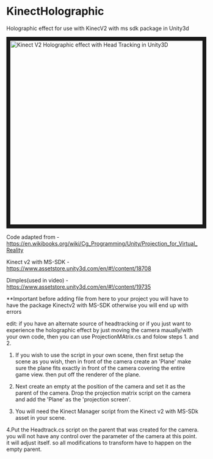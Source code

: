 # KinectHolographic
Holographic effect for use with KinecV2 with ms sdk package in Unity3d


<a href="http://www.youtube.com/watch?feature=player_embedded&v=4s51IIjSQsw
" target="_blank"><img src="http://img.youtube.com/vi/4s51IIjSQsw/0.jpg" 
alt="Kinect V2 Holographic effect with Head Tracking in Unity3D " width="640" height="480" border="10" /></a>


Code adapted from - https://en.wikibooks.org/wiki/Cg_Programming/Unity/Projection_for_Virtual_Reality

Kinect v2 with MS-SDK - https://www.assetstore.unity3d.com/en/#!/content/18708


Dimples(used in video) - https://www.assetstore.unity3d.com/en/#!/content/19735


**Important before adding file from here to your project  you will have to have the package Kinectv2 with MS-SDK 
otherwise you will end up with errors


edit: if you have an alternate source of headtracking or if you just want to experience the holographic effect by just moving the camera maually/with your own code, then you can use ProjectionMAtrix.cs and folow steps 1. and 2.


1. If you wish to use the script in your own scene, then first setup the scene as you wish,
then in front of the camera create an 'Plane' make sure the plane fits exactly in front of the camera covering the entire game view. then put off the renderer of the plane.


2. Next create an empty at the position of the camera and set it as the parent of the camera.
Drop the projection matrix script on the camera and add the 'Plane' as the 'projection screen'.


3. You will need the Kinect Manager script from the Kinect v2 with MS-SDk asset in your scene.


4.Put the Headtrack.cs script on the parent that was created for the camera. you will not have any control over the parameter of the camera at this point. it will adjust itself. so all modifications to transform have to happen on the empty parent.

 
